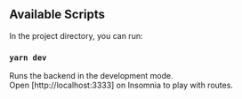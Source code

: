 ## Available Scripts

In the project directory, you can run:

### `yarn dev`

Runs the backend in the development mode.<br>
Open [http://localhost:3333] on Insomnia to play with routes.
